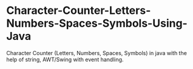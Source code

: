 # Character-Counter-Letters-Numbers-Spaces-Symbols-Using-Java
Character Counter (Letters, Numbers, Spaces, Symbols) in java with the help of string, AWT/Swing with event handling.
